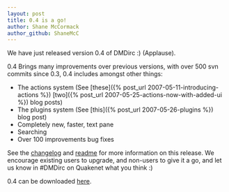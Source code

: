 ```yaml
---
layout: post
title: 0.4 is a go!
author: Shane McCormack
author_github: ShaneMcC
---
```

We have just released version 0.4 of DMDirc :) (Applause).

0.4 Brings many improvements over previous versions, with over 500 svn commits
since 0.3, 0.4 includes amongst other things:

* The actions system (See [these]({% post_url 2007-05-11-introducing-actions %})
  [two]({% post_url 2007-05-25-actions-now-with-added-ui %}) blog posts)
* The plugins system (See [this]({% post_url 2007-05-26-plugins %}) blog post)
* Completely new, faster, text pane
* Searching
* Over 100 improvements bug fixes

See the
[changelog](http://code.google.com/p/dmdirc/wiki/ChangelogNoughtPointFour) and
[readme](http://code.google.com/p/dmdirc/wiki/GuideToNoughtPointFour) for more
information on this release. We encourage existing users to upgrade, and
non-users to give it a go, and let us know in #DMDirc on Quakenet what you
think :)

0.4 can be downloaded [here](http://dmdirc.googlecode.com/files/DMDirc-0.4.zip).
